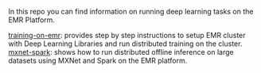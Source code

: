In this repo you can find information on running deep learning tasks on the EMR Platform.

[training-on-emr](./training-on-emr): provides step by step instructions to setup EMR cluster with Deep Learning Libraries and run distributed training on the cluster.
[mxnet-spark](./mxnet-spark): shows how to run distributed offline inference on large datasets using MXNet and Spark on the EMR platform. 
